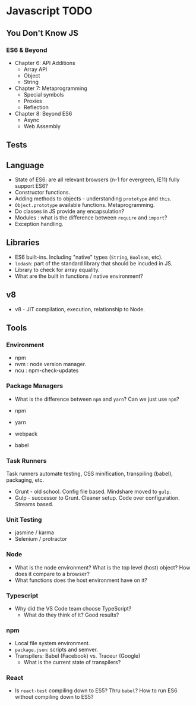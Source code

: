 # Javascript TODO

## You Don't Know JS

### ES6 & Beyond

* Chapter 6: API Additions
  * Array API
  * Object
  * String
* Chapter 7: Metaprogramming
  * Special symbols
  * Proxies
  * Reflection
* Chapter 8: Beyond ES6
  * Async
  * Web Assembly

## Tests

## Language

* State of ES6: are all relevant browsers (n-1 for evergreen, IE11) fully support ES6?
* Constructor functions.
* Adding methods to objects - understanding `prototype` and `this`.
* `Object.prototype` available functions. Metaprogramming.
* Do classes in JS provide any encapsulation?
* Modules : what is the difference between `require` and `import`?
* Exception handling.

## Libraries

* ES6 built-ins. Including "native" types (`String`, `Boolean`, etc).
* `lodash`: part of the standard library that should be incuded in JS.
* Library to check for array equality.
* What are the built in functions / native environment?

## v8

* v8 - JIT compilation, execution, relationship to Node.

## Tools

### Environment

* npm
* nvm : node version manager.
* ncu : npm-check-updates

### Package Managers

* What is the difference between `npm` and `yarn`? Can we just use `npm`?

* npm
* yarn
* webpack
* babel

### Task Runners

Task runners automate testing, CSS minification, transpiling (babel), packaging, etc.

* Grunt - old school. Config file based. Mindshare moved to `gulp`.
* Gulp - successor to Grunt. Cleaner setup. Code over configuration. Streams based.

### Unit Testing

* jasmine / karma
* Selenium / protractor

### Node

* What is the node environment? What is the top level (host) object? How does it compare to a browser?
* What functions does the host environment have on it?

### Typescript

* Why did the VS Code team choose TypeScript?
  * What do they think of it? Good results?

### npm

* Local file system environment.
* `package.json`: scripts and semver.
* Transpilers: Babel (Facebook) vs. Traceur (Google)
  * What is the current state of transpilers?

### React

* Is `react-test` compiling down to ES5? Thru `babel`? How to run ES6 without compiling down to ES5?
